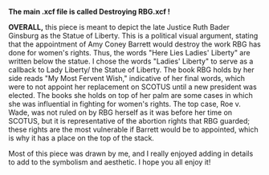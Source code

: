 **The main .xcf file is called Destroying RBG.xcf !**

**OVERALL,** this piece is meant to depict the late Justice Ruth Bader Ginsburg as the Statue of Liberty. This is a political visual argument, stating that the appointment of Amy Coney Barrett would destroy the work RBG has done for women's rights. Thus, the words "Here Lies Ladies' Liberty" are written below the statue. I chose the words "Ladies' Liberty" to serve as a callback to Lady Liberty/ the Statue of Liberty. The book RBG holds by her side reads "My Most Fervent Wish," indicative of her final words, which were to not appoint her replacement on SCOTUS until a new president was elected. The books she holds on top of her palm are some cases in which she was influential in fighting for women's rights. The top case, Roe v. Wade, was not ruled on by RBG herself as it was before her time on SCOTUS, but it is representative of the abortion rights that RBG guarded; these rights are the most vulnerable if Barrett would be to appointed, which is why it has a place on the top of the stack.

Most of this piece was drawn by me, and I really enjoyed adding in details to add to the symbolism and aesthetic. I hope you all enjoy it!
